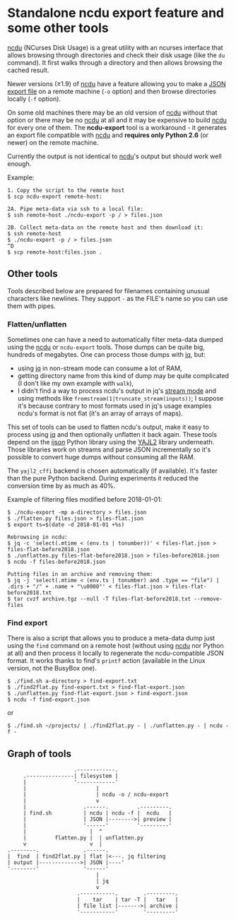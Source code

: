 # Standalone ncdu export feature and some other tools

[ncdu][1] (NCurses Disk Usage) is a great utility with an ncurses 
interface that allows browsing through directories and check their disk 
usage (like the `du` command). It first walks through a directory and 
then allows browsing the cached result.

Newer versions (≥1.9) of [ncdu][1] have a feature allowing you to make 
a [JSON export file][2] on a remote machine (`-o` option) and then 
browse directories locally (`-f` option).

On some old machines there may be an old version of [ncdu][1] without 
that option or there may be no [ncdu][1] at all and it may be expensive to build 
[ncdu][1] for every one of them. The **ncdu-export** tool is a workaround - it 
generates an export file compatible with [ncdu][1] and **requires only Python 
2.6** (or newer) on the remote machine.

Currently the output is not identical to [ncdu][1]'s output but should 
work well enough.

Example:

    1. Copy the script to the remote host
    $ scp ncdu-export remote-host:

    2A. Pipe meta-data via ssh to a local file:
    $ ssh remote-host ./ncdu-export -p / > files.json

    2B. Collect meta-data on the remote host and then download it:
    $ ssh remote-host
    $ ./ncdu-export -p / > files.json
    ^D
    $ scp remote-host:files.json .

## Other tools

Tools described below are prepared for filenames containing unusual characters 
like newlines. They support `-` as the FILE's name so you can use them with 
pipes.

### Flatten/unflatten

Sometimes one can have a need to automatically filter meta-data dumped using 
the [ncdu][1] or `ncdu-export` tools. Those dumps can be quite big, hundreds of 
megabytes. One can process those dumps with [jq][3], but:

- using [jq][3] in non-stream mode can consume a lot of RAM,
- getting directory name from this kind of dump may be quite complicated (I 
  don't like my own example with `walk`),
- I didn't find a way to process ncdu's output in jq's [stream mode][4] and 
  using methods like `fromstream(1|truncate_stream(inputs))`; I suppose it's 
  because contrary to most formats used in jq's usage examples ncdu's format is 
  not flat (it's an array of arrays of maps).

This set of tools can be used to flatten ncdu's output, make it easy to process 
using [jq][3] and then optionally unflatten it back again. These tools depend on 
the [ijson][5] Python library using the [YAJL2][6] library underneath. Those 
libraries work on streams and parse JSON incrementally so it's possible to 
convert huge dumps without consuming all the RAM.

The `yajl2_cffi` backend is chosen automatically (if available). It's faster 
than the pure Python backend. During experiments it reduced the conversion time 
by as much as 40%.

Example of filtering files modified before 2018-01-01:

    $ ./ncdu-export -mp a-directory > files.json
    $ ./flatten.py files.json > files-flat.json
    $ export ts=$(date -d 2018-01-01 +%s)

    Rebrowsing in ncdu:
    $ jq -c 'select(.mtime < (env.ts | tonumber))' < files-flat.json > files-flat-before2018.json
    $ ./unflatten.py files-flat-before2018.json > files-before2018.json
    $ ncdu -f files-before2018.json

    Putting files in an archive and removing them:
    $ jq -j 'select(.mtime < (env.ts | tonumber) and .type == "file") | .dirs + "/" + .name + "\u0000"' < files-flat.json > files-flat-before2018.txt
    $ tar cvzf archive.tgz --null -T files-flat-before2018.txt --remove-files

### Find export

There is also a script that allows you to produce a meta-data dump just using 
the `find` command on a remote host (without using [ncdu][1] nor Python at all) 
and then process it locally to regenerate the ncdu-compatible JSON format. It 
works thanks to find's `printf` action (available in the Linux version, not the 
BusyBox one).

    $ ./find.sh a-directory > find-export.txt
    $ ./find2flat.py find-export.txt > find-flat-export.json
    $ ./unflatten.py find-flat-export.json > find-export.json
    $ ncdu -f find-export.json

or

    $ ./find.sh ~/projects/ | ./find2flat.py - | ./unflatten.py - | ncdu -f -

## Graph of tools


                         .------------.
         .---------------| filesystem |
         |               '------------'
         |                      |
         |                      | ncdu -o / ncdu-export
         |                      v
         |                  .------.         .---------.
         | find.sh          | ncdu | ncdu -f |  ncdu   |
         |                  | JSON |-------->| preview |
         |                  '------'         '---------'
         |                    |  ^
         |         flatten.py |  | unflatten.py
         v                    v  |
    .--------.              .------.
    |  find  | find2flat.py | flat |<---. jq filtering
    | output |------------->| JSON |----'
    '--------'              '------'
                                |
                                | jq
                                v
                          .-----------.        .---------.
                          |    tar    | tar -T |   tar   |
                          | file list |------->| archive |
                          '-----------'        '---------'



[1]: https://dev.yorhel.nl/ncdu
[2]: https://dev.yorhel.nl/ncdu/jsonfmt
[3]: https://stedolan.github.io/jq
[4]: https://stedolan.github.io/jq/manual/#Streaming
[5]: https://pypi.org/project/ijson/
[6]: http://lloyd.github.io/yajl/
